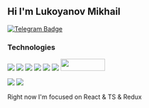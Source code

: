 ## Hi I'm Lukoyanov Mikhail

[![Telegram Badge](https://img.shields.io/badge/-Telegram-0088CC?style=flat-square&labelColor=E2E2E2&logo=telegram&logoColor=B23121)](https://t.me/L_u_u_k_a)

### Technologies
![](https://img.shields.io/badge/-Java-red?&style=for-the-badge&logo=java&logoColor=white)
![](https://img.shields.io/badge/-postgresql-blue?&style=for-the-badge&logo=postgresql&logoColor=white)
![](https://img.shields.io/badge/-spring-green?&style=for-the-badge&logo=spring&logoColor=white)
![](https://img.shields.io/badge/-freemarker-lightblue?&style=for-the-badge)
![](https://img.shields.io/badge/-Thymeleaf-brightgreen?&style=for-the-badge&logo=Thymeleaf&logoColor=white)
![](https://img.shields.io/badge/-maven-5A009D?&style=for-the-badge&logo=Apache-Maven&logoColor=white)
<img src="https://camo.githubusercontent.com/2c35078344be480c144d239355446838b6e63cfbbf650077a209262728ba3440/68747470733a2f2f696d672e736869656c64732e696f2f62616467652f4769742d626c61636b3f7374796c653d666c61742d737175617265266c6f676f3d676974" width="100" height="27">

![](https://img.shields.io/badge/html5%20-%23E34F26.svg?&style=for-the-badge&logo=html5&logoColor=white)
![](https://img.shields.io/badge/css-%23239120.svg?&style=for-the-badge&logo=css3&logoColor=white)

Right now I'm focused on React & TS & Redux
